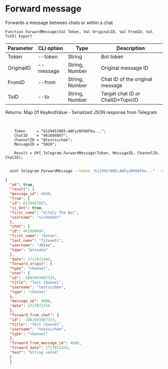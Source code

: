 ﻿---
sidebar_position: 11
---

# Forward message
 Forwards a message between chats or within a chat



`Function ForwardMessage(Val Token, Val OriginalID, Val FromID, Val ToID) Export`

  | Parameter | CLI option | Type | Description |
  |-|-|-|-|
  | Token | --token | String | Bot token |
  | OriginalID | --message | String, Number | Original message ID |
  | FromID | --from | String, Number | Chat ID of the original message |
  | ToID | --to | String, Number | Target chat ID or ChatID*TopicID |

  
  Returns:  Map Of KeyAndValue - Serialized JSON response from Telegram

<br/>




```bsl title="Code example"
    Token     = "6129457865:AAFyzNYOAFbu...";
    ChatID    = "461699897";
    ChannelID = "@testsichee";
    MessageID = "5920";

    Result = OPI_Telegram.ForwardMessage(Token, MessageID, ChannelID, ChatID);
```



```sh title="CLI command example"
    
  oint telegram ForwardMessage --token "6129457865:AAFyzNYOAFbu..." --message %message% --from %from% --to %to%

```

```json title="Result"
{
  "ok": true,
  "result": {
  "message_id": 4649,
  "from": {
  "id": 6129457865,
  "is_bot": true,
  "first_name": "Vitaly The Bot",
  "username": "sicheebot"
  },
  "chat": {
  "id": 461699897,
  "first_name": "Anton",
  "last_name": "Titowets",
  "username": "JKIee",
  "type": "private"
  },
  "date": 1717072482,
  "forward_origin": {
  "type": "channel",
  "chat": {
  "id": -1001893407333,
  "title": "Test channel",
  "username": "testsichee",
  "type": "channel"
  },
  "message_id": 4686,
  "date": 1717072354
  },
  "forward_from_chat": {
  "id": -1001893407333,
  "title": "Test channel",
  "username": "testsichee",
  "type": "channel"
  },
  "forward_from_message_id": 4686,
  "forward_date": 1717072354,
  "text": "String value"
  }
  }
```
